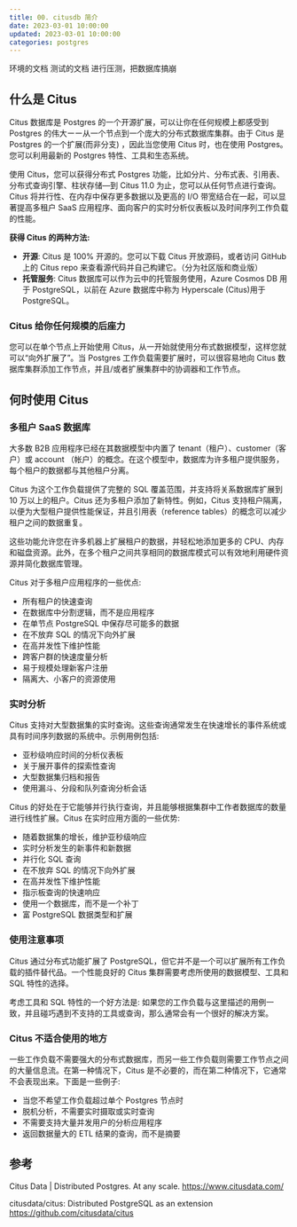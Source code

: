 ```yaml
---
title: 00. citusdb 简介
date: 2023-03-01 10:00:00
updated: 2023-03-01 10:00:00
categories: postgres
---
```


环境的文档
测试的文档
进行压测，把数据库搞崩

## 什么是 Citus

Citus 数据库是 Postgres 的一个开源扩展，可以让你在任何规模上都感受到 Postgres 的伟大ーー从一个节点到一个庞大的分布式数据库集群。由于 Citus 是 Postgres 的一个扩展(而非分支) ，因此当您使用 Citus 时，也在使用 Postgres。您可以利用最新的 Postgres 特性、工具和生态系统。

使用 Citus，您可以获得分布式 Postgres 功能，比如分片、分布式表、引用表、分布式查询引擎、柱状存储—到 Citus 11.0 为止，您可以从任何节点进行查询。Citus 将并行性、在内存中保存更多数据以及更高的 I/O 带宽结合在一起，可以显著提高多租户 SaaS 应用程序、面向客户的实时分析仪表板以及时间序列工作负载的性能。

**获得 Citus 的两种方法:**

* **开源**: Citus 是 100% 开源的。您可以下载 Citus 开放源码，或者访问 GitHub 上的 Citus repo 来查看源代码并自己构建它。（分为社区版和商业版）
* **托管服务**: Citus 数据库可以作为云中的托管服务使用，Azure Cosmos DB 用于 PostgreSQL，以前在 Azure 数据库中称为 Hyperscale (Citus)用于 PostgreSQL。

<!-- more -->

### Citus 给你任何规模的后座力

您可以在单个节点上开始使用 Citus，从一开始就使用分布式数据模型，这样您就可以“向外扩展了”。当 Postgres 工作负载需要扩展时，可以很容易地向 Citus 数据库集群添加工作节点，并且/或者扩展集群中的协调器和工作节点。

## 何时使用 Citus

### 多租户 SaaS 数据库

大多数 B2B 应用程序已经在其数据模型中内置了 tenant（租户）、customer（客户）或 account （帐户）的概念。在这个模型中，数据库为许多租户提供服务，每个租户的数据都与其他租户分离。

Citus 为这个工作负载提供了完整的 SQL 覆盖范围，并支持将关系数据库扩展到 10 万以上的租户。Citus 还为多租户添加了新特性。例如，Citus 支持租户隔离，以便为大型租户提供性能保证，并且引用表（reference tables）的概念可以减少租户之间的数据重复。

这些功能允许您在许多机器上扩展租户的数据，并轻松地添加更多的 CPU、内存和磁盘资源。此外，在多个租户之间共享相同的数据库模式可以有效地利用硬件资源并简化数据库管理。

Citus 对于多租户应用程序的一些优点:

* 所有租户的快速查询
* 在数据库中分割逻辑，而不是应用程序
* 在单节点 PostgreSQL 中保存尽可能多的数据
* 在不放弃 SQL 的情况下向外扩展
* 在高并发性下维护性能
* 跨客户群的快速度量分析
* 易于规模处理新客户注册
* 隔离大、小客户的资源使用

### 实时分析

Citus 支持对大型数据集的实时查询。这些查询通常发生在快速增长的事件系统或具有时间序列数据的系统中。示例用例包括:

* 亚秒级响应时间的分析仪表板
* 关于展开事件的探索性查询
* 大型数据集归档和报告
* 使用漏斗、分段和队列查询分析会话

Citus 的好处在于它能够并行执行查询，并且能够根据集群中工作者数据库的数量进行线性扩展。Citus 在实时应用方面的一些优势:

* 随着数据集的增长，维护亚秒级响应
* 实时分析发生的新事件和新数据
* 并行化 SQL 查询
* 在不放弃 SQL 的情况下向外扩展
* 在高并发性下维护性能
* 指示板查询的快速响应
* 使用一个数据库，而不是一个补丁
* 富 PostgreSQL 数据类型和扩展

### 使用注意事项

Citus 通过分布式功能扩展了 PostgreSQL，但它并不是一个可以扩展所有工作负载的插件替代品。一个性能良好的 Citus 集群需要考虑所使用的数据模型、工具和 SQL 特性的选择。

考虑工具和 SQL 特性的一个好方法是: 如果您的工作负载与这里描述的用例一致，并且碰巧遇到不支持的工具或查询，那么通常会有一个很好的解决方案。

### Citus 不适合使用的地方

一些工作负载不需要强大的分布式数据库，而另一些工作负载则需要工作节点之间的大量信息流。在第一种情况下，Citus 是不必要的，而在第二种情况下，它通常不会表现出来。下面是一些例子:

* 当您不希望工作负载超过单个 Postgres 节点时
* 脱机分析，不需要实时摄取或实时查询
* 不需要支持大量并发用户的分析应用程序
* 返回数据量大的 ETL 结果的查询，而不是摘要

## 参考

Citus Data | Distributed Postgres. At any scale.
<https://www.citusdata.com/>

citusdata/citus: Distributed PostgreSQL as an extension
<https://github.com/citusdata/citus>
